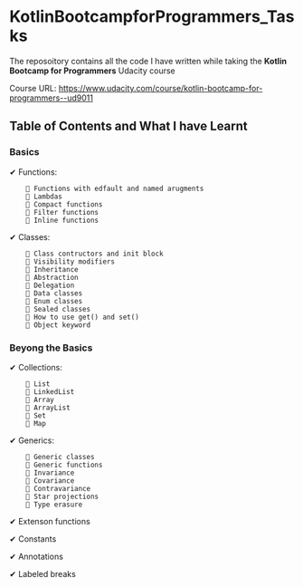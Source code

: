 # KotlinBootcampforProgrammers_Tasks
The reposoitory contains all the code I have written while taking the **Kotlin Bootcamp for Programmers** Udacity course

Course URL: https://www.udacity.com/course/kotlin-bootcamp-for-programmers--ud9011


## Table of Contents and What I have Learnt

### Basics


✔ Functions:

        📍 Functions with edfault and named arugments
        📍 Lambdas
        📍 Compact functions
        📍 Filter functions
        📍 Inline functions
        
 ✔ Classes:

        📍 Class contructors and init block
        📍 Visibility modifiers
        📍 Inheritance
        📍 Abstraction
        📍 Delegation
        📍 Data classes
        📍 Enum classes
        📍 Sealed classes
        📍 How to use get() and set()
        📍 Object keyword
        
### Beyong the Basics

✔ Collections:

        📍 List
        📍 LinkedList
        📍 Array
        📍 ArrayList
        📍 Set
        📍 Map

✔ Generics:

        📍 Generic classes
        📍 Generic functions
        📍 Invariance
        📍 Covariance
        📍 Contravariance
        📍 Star projections
        📍 Type erasure

✔ Extenson functions

✔ Constants 

✔ Annotations 

✔ Labeled breaks 

       

        


